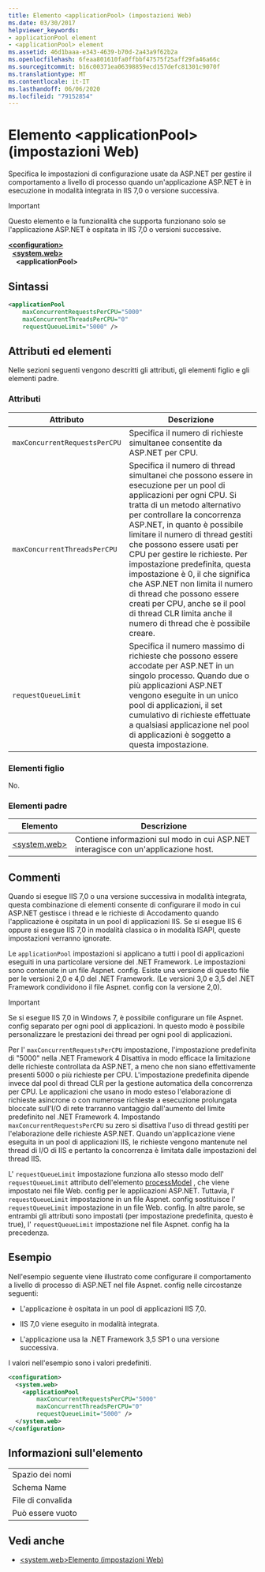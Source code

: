 ```yaml
---
title: Elemento <applicationPool> (impostazioni Web)
ms.date: 03/30/2017
helpviewer_keywords:
- applicationPool element
- <applicationPool> element
ms.assetid: 46d1baaa-e343-4639-b70d-2a43a9f62b2a
ms.openlocfilehash: 6feaa801610fa0ffbbf47575f25aff29fa46a66c
ms.sourcegitcommit: b16c00371ea06398859ecd157defc81301c9070f
ms.translationtype: MT
ms.contentlocale: it-IT
ms.lasthandoff: 06/06/2020
ms.locfileid: "79152854"
---
```

# <a name="applicationpool-element-web-settings"></a>Elemento \<applicationPool> (impostazioni Web)
Specifica le impostazioni di configurazione usate da ASP.NET per gestire il comportamento a livello di processo quando un'applicazione ASP.NET è in esecuzione in modalità integrata in IIS 7,0 o versione successiva.  
  
> [!IMPORTANT]
> Questo elemento e la funzionalità che supporta funzionano solo se l'applicazione ASP.NET è ospitata in IIS 7,0 o versioni successive.  
  
[**\<configuration>**](../configuration-element.md)  
&nbsp;&nbsp;[**\<system.web>**](system-web-element-web-settings.md)  
&nbsp;&nbsp;&nbsp;&nbsp;**\<applicationPool>**  
  
## <a name="syntax"></a>Sintassi  
  
```xml  
<applicationPool
    maxConcurrentRequestsPerCPU="5000"
    maxConcurrentThreadsPerCPU="0"
    requestQueueLimit="5000" />  
```  
  
## <a name="attributes-and-elements"></a>Attributi ed elementi  

Nelle sezioni seguenti vengono descritti gli attributi, gli elementi figlio e gli elementi padre.  
  
### <a name="attributes"></a>Attributi  
  
|Attributo|Descrizione|  
|---------------|-----------------|  
|`maxConcurrentRequestsPerCPU`|Specifica il numero di richieste simultanee consentite da ASP.NET per CPU.|  
|`maxConcurrentThreadsPerCPU`|Specifica il numero di thread simultanei che possono essere in esecuzione per un pool di applicazioni per ogni CPU. Si tratta di un metodo alternativo per controllare la concorrenza ASP.NET, in quanto è possibile limitare il numero di thread gestiti che possono essere usati per CPU per gestire le richieste. Per impostazione predefinita, questa impostazione è 0, il che significa che ASP.NET non limita il numero di thread che possono essere creati per CPU, anche se il pool di thread CLR limita anche il numero di thread che è possibile creare.|  
|`requestQueueLimit`|Specifica il numero massimo di richieste che possono essere accodate per ASP.NET in un singolo processo. Quando due o più applicazioni ASP.NET vengono eseguite in un unico pool di applicazioni, il set cumulativo di richieste effettuate a qualsiasi applicazione nel pool di applicazioni è soggetto a questa impostazione.|  
  
### <a name="child-elements"></a>Elementi figlio  
 No.  
  
### <a name="parent-elements"></a>Elementi padre  
  
|Elemento|Descrizione|  
|-------------|-----------------|  
|[\<system.web>](system-web-element-web-settings.md)|Contiene informazioni sul modo in cui ASP.NET interagisce con un'applicazione host.|  
  
## <a name="remarks"></a>Commenti  

Quando si esegue IIS 7,0 o una versione successiva in modalità integrata, questa combinazione di elementi consente di configurare il modo in cui ASP.NET gestisce i thread e le richieste di Accodamento quando l'applicazione è ospitata in un pool di applicazioni IIS. Se si esegue IIS 6 oppure si esegue IIS 7,0 in modalità classica o in modalità ISAPI, queste impostazioni verranno ignorate.  
  
Le `applicationPool` impostazioni si applicano a tutti i pool di applicazioni eseguiti in una particolare versione del .NET Framework. Le impostazioni sono contenute in un file Aspnet. config. Esiste una versione di questo file per le versioni 2,0 e 4,0 del .NET Framework. (Le versioni 3,0 e 3,5 del .NET Framework condividono il file Aspnet. config con la versione 2,0).  
  
> [!IMPORTANT]
> Se si esegue IIS 7,0 in Windows 7, è possibile configurare un file Aspnet. config separato per ogni pool di applicazioni. In questo modo è possibile personalizzare le prestazioni dei thread per ogni pool di applicazioni.  
  
Per l' `maxConcurrentRequestsPerCPU` impostazione, l'impostazione predefinita di "5000" nella .NET Framework 4 Disattiva in modo efficace la limitazione delle richieste controllata da ASP.NET, a meno che non siano effettivamente presenti 5000 o più richieste per CPU. L'impostazione predefinita dipende invece dal pool di thread CLR per la gestione automatica della concorrenza per CPU. Le applicazioni che usano in modo esteso l'elaborazione di richieste asincrone o con numerose richieste a esecuzione prolungata bloccate sull'I/O di rete trarranno vantaggio dall'aumento del limite predefinito nel .NET Framework 4. Impostando `maxConcurrentRequestsPerCPU` su zero si disattiva l'uso di thread gestiti per l'elaborazione delle richieste ASP.NET. Quando un'applicazione viene eseguita in un pool di applicazioni IIS, le richieste vengono mantenute nel thread di I/O di IIS e pertanto la concorrenza è limitata dalle impostazioni del thread IIS.  
  
L' `requestQueueLimit` impostazione funziona allo stesso modo dell' `requestQueueLimit` attributo dell'elemento [processModel](https://docs.microsoft.com/previous-versions/dotnet/netframework-4.0/7w2sway1(v=vs.100)) , che viene impostato nei file Web. config per le applicazioni ASP.NET. Tuttavia, l' `requestQueueLimit` impostazione in un file Aspnet. config sostituisce l' `requestQueueLimit` impostazione in un file Web. config. In altre parole, se entrambi gli attributi sono impostati (per impostazione predefinita, questo è true), l' `requestQueueLimit` impostazione nel file Aspnet. config ha la precedenza.  
  
## <a name="example"></a>Esempio  

Nell'esempio seguente viene illustrato come configurare il comportamento a livello di processo di ASP.NET nel file Aspnet. config nelle circostanze seguenti:  
  
- L'applicazione è ospitata in un pool di applicazioni IIS 7,0.  
  
- IIS 7,0 viene eseguito in modalità integrata.  
  
- L'applicazione usa la .NET Framework 3,5 SP1 o una versione successiva.  
  
I valori nell'esempio sono i valori predefiniti.  
  
```xml  
<configuration>  
  <system.web>  
    <applicationPool
        maxConcurrentRequestsPerCPU="5000"  
        maxConcurrentThreadsPerCPU="0"
        requestQueueLimit="5000" />  
  </system.web>  
</configuration>  
```  
  
## <a name="element-information"></a>Informazioni sull'elemento  
  
|||  
|-|-|  
|Spazio dei nomi||  
|Schema Name||  
|File di convalida||  
|Può essere vuoto||  
  
## <a name="see-also"></a>Vedi anche

- [\<system.web>Elemento (impostazioni Web)](system-web-element-web-settings.md)
